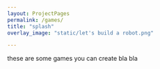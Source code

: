 ```yaml
---
layout: ProjectPages
permalink: /games/
title: "splash"
overlay_image: "static/let's build a robot.png"

---
```


these are some games you can create
bla bla
